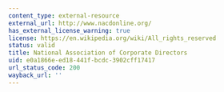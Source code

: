 ```yaml
---
content_type: external-resource
external_url: http://www.nacdonline.org/
has_external_license_warning: true
license: https://en.wikipedia.org/wiki/All_rights_reserved
status: valid
title: National Association of Corporate Directors
uid: e0a1866e-ed18-441f-bcdc-3902cff17417
url_status_code: 200
wayback_url: ''
---
```

